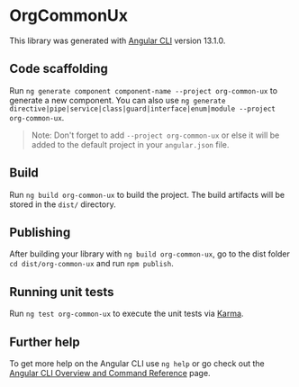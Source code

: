 # OrgCommonUx

This library was generated with [Angular CLI](https://github.com/angular/angular-cli) version 13.1.0.

## Code scaffolding

Run `ng generate component component-name --project org-common-ux` to generate a new component. You can also use `ng generate directive|pipe|service|class|guard|interface|enum|module --project org-common-ux`.
> Note: Don't forget to add `--project org-common-ux` or else it will be added to the default project in your `angular.json` file. 

## Build

Run `ng build org-common-ux` to build the project. The build artifacts will be stored in the `dist/` directory.

## Publishing

After building your library with `ng build org-common-ux`, go to the dist folder `cd dist/org-common-ux` and run `npm publish`.

## Running unit tests

Run `ng test org-common-ux` to execute the unit tests via [Karma](https://karma-runner.github.io).

## Further help

To get more help on the Angular CLI use `ng help` or go check out the [Angular CLI Overview and Command Reference](https://angular.io/cli) page.
